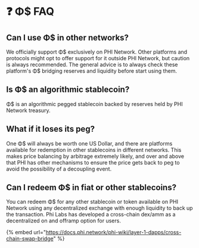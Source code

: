 # ❓ Φ$ FAQ

## Can I use Φ$ in other networks?

We officially support Φ$ exclusively on PHI Network. Other platforms and protocols might opt to offer support for it outside PHI Network, but caution is always recommended. The general advice is to always check these platform's Φ$ bridging reserves and liquidity before start using them.

## Is Φ$ an algorithmic stablecoin?

Φ$ is an algorithmic pegged stablecoin backed by reserves held by PHI Network treasury.

## What if it loses its peg?

One Φ$ will always be worth one US Dollar, and there are platforms available for redemption in other stablecoins in different networks. This makes price balancing by arbitrage extremely likely, and over and above that PHI has other mechanisms to ensure the price gets back to peg to avoid the possibility of a decoupling event.



## Can I redeem Φ$ in fiat or other stablecoins?

You can redeem Φ$ for any other stablecoin or token available on PHI Network using any decentralized exchange with enough liquidity to back up the transaction. Phi Labs has developed a cross-chain dex/amm as a decentralized on and offramp option for users.

{% embed url="https://docs.phi.network/phi-wiki/layer-1-dapps/cross-chain-swap-bridge" %}
